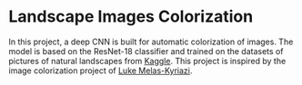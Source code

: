 # Landscape Images Colorization

In this project, a deep CNN is built for automatic colorization of images. The model is based on the ResNet-18 classifier and trained on the datasets of pictures of natural landscapes from [Kaggle](https://www.kaggle.com/arnaud58/landscape-pictures). This project is inspired by the image colorization project of [Luke Melas-Kyriazi](https://github.com/lukemelas).

